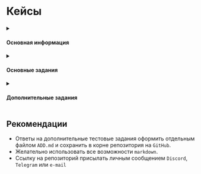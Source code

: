 # Кейсы

<details>
    <summary><h4 dir="auto">Основная информация</h4></summary>

Информация по заданию и отбору:
* До 25 января 2024 необходимо выполнить задания и прислать ссылку на репозиторий Github
* После проверки заданий будет отправлено ссылка на ВКС для обсуждения заданий, если большая часть основных заданий будет выполнена корректно
* После 25 января 2024 получите обратную связь

Информация по практике:
* Практика оформляется за 3 недели до ее начала
* Список необходимых документов будет выслан за 3 недели до даты планируемой практики 
* Практика не оплачивается
* На практике будет решаться реальная задача из производства
* Задача из производства будет связана с разворачиванием новых ИТ-сервисов и поддержкой существующих
* Интересные производственные задачи и консультации от специалистов
* Доступ к внутренней архитектуре и получение представления о работе в компании
* Реальный опыт разработки от команд разработки
* Величина практики (дней) не ограничивается
* Возможность написать ВКР (по согласованию с руководителем)
* Возможность устроиться на работу после окончания ВУЗа или на этапе учебы
* Возможность удаленной практики отсутствует
* Возможность закрыть учебную практику

</details>

<details>
    <summary><h4 dir="auto">Основные задания</h4></summary>

1. Создать репозиторий на GitHub.
2. Реализовать плейбук (Ansible) для разворачивания инстансов `Jenkins` и `Gitea` в docker-контейнерах [docs](https://docs.gitea.com/installation/install-with-docker). Поместить плейбук в репозиторий на GitHub. Заполнить README.md с информацией о плейбуке.
3. Развернуть стека мониторинга `prometheus+nodeexporter+cadvisor`. Информация для изучения [ссылка 1](https://daffin.ru/devops/docker/monitoring/) и [ссылка 2](https://prometheus.io/docs/guides/cadvisor/). Заполнить README_monitoring.md с информацией о разворачивании.
Добавить все необходимые файлы в репозиторий Github в каталог `monitoring`.
4. Используя готовую роль развернуть Grafana. Удостовериться в работоспособности дашборда. Добавить все файлы плейбука в репозиторий Github в каталог Grafana.
### Следующее задание выполняется в ручную (не нужно описывать в плейбук)
5. Настроить один из вариантов SSHing Shim [docs](https://docs.gitea.com/installation/install-with-docker#:~:text=to%20the%20host.-,SSHing%20Shim%20(with%20authorized_keys,-)%E2%80%8B), чтобы можно было склонировать репозиторий используя SSH.<br>
ИТОГ: сохранить конфигурационные файлы в отедельный каталог SSHing в GitHub.
6. В инстансе Gitea, создать организацию "practice" в который разместить следующий [репозиторий](https://github.com/Kazantsev27/CreatePDF), все коммиты должны быть перенесены в новый репозиторий. Репозиторий назвать: `NewCreate`.
7. Создать организацию `Тестовая` в `Jenkins` и настроить интеграцию с `Gitea` организации `practice`.
8. Добавить в репозиторий `NewCreate Jenkinsfile`, который будет собирать проект (выполняет `mvn package`).
9. Запустить сканирование организации `practice` в `Jenkins`. Убедиться, что `NewCreate` собирается.

</details>

<details>
    <summary><h4 dir="auto">Дополнительные задания</h4></summary>

### Дополнительные тестовые задания (не обязательные)
1. Написать `Dockerfile`, который запускает nginx и при обращении к localhost:8085 выдает страницу с приветствие "Добрый день! Это тестовое задание для меня было отличным шагом!". Разместить `Dockerfile` и файл `index.html` в GitHub в каталоге `nginx`.
2. Поднять инстанс с артефакторием `Nexus`. Удалить стандартные репозитории и настроить `proxy-репозиторий` для pypi. Название для proxy-репозитория указать: `test-proxy`.
3. Поднять `воркер(агент)` для `Jenkins` и подключить к существующему инстансту.
4. Написать скрипт на `bash` который на вход получает текстовый файл и выводит строки в которых есть слово `testbash` на экран и в дальнейшем формировует новый файл из всех найденных строк и подсчитывает это количество строк и также записывает в файл. Разместить скрипт в GitHub в каталоге `bash`.
5. Создать нового пользователя в `Linux` и добавить его в группу `sudo`, настроить выполнение sudo без пароля.
6. Просмотреть основные характеристики машины `Linux`: объем ОЗУ, количество ядер, объем HDD, файловую систему томов, релиз дистрибутива Linux.

</details>

## Рекомендации

* Ответы на дополнительные тестовые задания оформить отдельным файлом `ADD.md` и сохранить в корне репозитория на `GitHub`.<br>
* Желательно использовать все возможности `markdown`.
* Ссылку на репозиторий присылать личным сообщением `Discord`, `Telegram` или `e-mail`
